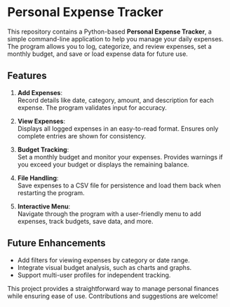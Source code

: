 # Personal Expense Tracker

This repository contains a Python-based **Personal Expense Tracker**, a simple command-line application to help you manage your daily expenses. The program allows you to log, categorize, and review expenses, set a monthly budget, and save or load expense data for future use.

## Features
1. **Add Expenses**:  
   Record details like date, category, amount, and description for each expense. The program validates input for accuracy.
   
2. **View Expenses**:  
   Displays all logged expenses in an easy-to-read format. Ensures only complete entries are shown for consistency.

3. **Budget Tracking**:  
   Set a monthly budget and monitor your expenses. Provides warnings if you exceed your budget or displays the remaining balance.

4. **File Handling**:  
   Save expenses to a CSV file for persistence and load them back when restarting the program.

5. **Interactive Menu**:  
   Navigate through the program with a user-friendly menu to add expenses, track budgets, save data, and more.

## Future Enhancements
- Add filters for viewing expenses by category or date range.
- Integrate visual budget analysis, such as charts and graphs.
- Support multi-user profiles for independent tracking.

This project provides a straightforward way to manage personal finances while ensuring ease of use. Contributions and suggestions are welcome!

